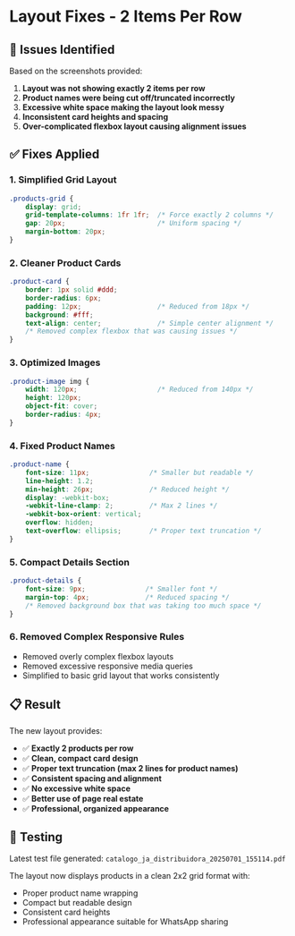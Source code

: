 # Layout Fixes - 2 Items Per Row

## 🐛 Issues Identified

Based on the screenshots provided:

1. **Layout was not showing exactly 2 items per row**
2. **Product names were being cut off/truncated incorrectly**
3. **Excessive white space making the layout look messy**
4. **Inconsistent card heights and spacing**
5. **Over-complicated flexbox layout causing alignment issues**

## ✅ Fixes Applied

### 1. Simplified Grid Layout
```css
.products-grid {
    display: grid;
    grid-template-columns: 1fr 1fr;  /* Force exactly 2 columns */
    gap: 20px;                       /* Uniform spacing */
    margin-bottom: 20px;
}
```

### 2. Cleaner Product Cards
```css
.product-card {
    border: 1px solid #ddd;
    border-radius: 6px;
    padding: 12px;                   /* Reduced from 18px */
    background: #fff;
    text-align: center;              /* Simple center alignment */
    /* Removed complex flexbox that was causing issues */
}
```

### 3. Optimized Images
```css
.product-image img {
    width: 120px;                    /* Reduced from 140px */
    height: 120px;
    object-fit: cover;
    border-radius: 4px;
}
```

### 4. Fixed Product Names
```css
.product-name {
    font-size: 11px;               /* Smaller but readable */
    line-height: 1.2;
    min-height: 26px;              /* Reduced height */
    display: -webkit-box;
    -webkit-line-clamp: 2;         /* Max 2 lines */
    -webkit-box-orient: vertical;
    overflow: hidden;
    text-overflow: ellipsis;       /* Proper text truncation */
}
```

### 5. Compact Details Section
```css
.product-details {
    font-size: 9px;               /* Smaller font */
    margin-top: 4px;              /* Reduced spacing */
    /* Removed background box that was taking too much space */
}
```

### 6. Removed Complex Responsive Rules
- Removed overly complex flexbox layouts
- Removed excessive responsive media queries
- Simplified to basic grid layout that works consistently

## 📋 Result

The new layout provides:

- ✅ **Exactly 2 products per row**
- ✅ **Clean, compact card design**
- ✅ **Proper text truncation (max 2 lines for product names)**
- ✅ **Consistent spacing and alignment**
- ✅ **No excessive white space**
- ✅ **Better use of page real estate**
- ✅ **Professional, organized appearance**

## 🧪 Testing

Latest test file generated: `catalogo_ja_distribuidora_20250701_155114.pdf`

The layout now displays products in a clean 2x2 grid format with:
- Proper product name wrapping
- Compact but readable design
- Consistent card heights
- Professional appearance suitable for WhatsApp sharing